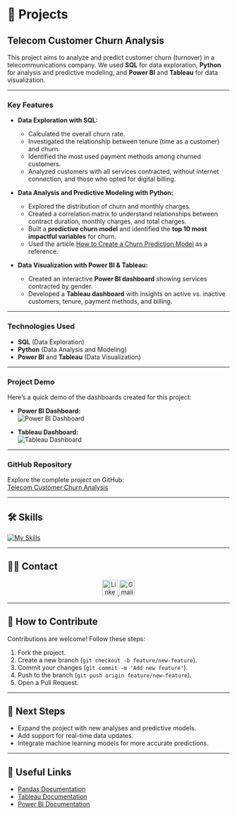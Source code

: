 # 📂 Projects

## **Telecom Customer Churn Analysis**
This project aims to analyze and predict customer churn (turnover) in a telecommunications company. We used **SQL** for data exploration, **Python** for analysis and predictive modeling, and **Power BI** and **Tableau** for data visualization.

---

### **Key Features**
- **Data Exploration with SQL:**
  - Calculated the overall churn rate.
  - Investigated the relationship between tenure (time as a customer) and churn.
  - Identified the most used payment methods among churned customers.
  - Analyzed customers with all services contracted, without internet connection, and those who opted for digital billing.

- **Data Analysis and Predictive Modeling with Python:**
  - Explored the distribution of churn and monthly charges.
  - Created a correlation matrix to understand relationships between contract duration, monthly charges, and total charges.
  - Built a **predictive churn model** and identified the **top 10 most impactful variables** for churn.
  - Used the article [How to Create a Churn Prediction Model](https://medium.com/neuronio-br/como-criar-um-modelo-para-predi%C3%A7%C3%A3o-de-churn-aa11b9feb8a6) as a reference.

- **Data Visualization with Power BI & Tableau:**
  - Created an interactive **Power BI dashboard** showing services contracted by gender.
  - Developed a **Tableau dashboard** with insights on active vs. inactive customers, tenure, payment methods, and billing.

---

### **Technologies Used**
- **SQL** (Data Exploration)
- **Python** (Data Analysis and Modeling)
- **Power BI** and **Tableau** (Data Visualization)

---

### **Project Demo**
Here’s a quick demo of the dashboards created for this project:

- **Power BI Dashboard:**  
  ![Power BI Dashboard](file:///C:/Users/Kalleu/Documents/GitHub/An%C3%A1lise%20de%20Churn%20de%20Clientes%20em%20Telecomunica%C3%A7%C3%B5es/Dashboards/BI/Dash_BI.gif)

- **Tableau Dashboard:**  
  ![Tableau Dashboard](file:///C:/Users/Kalleu/Documents/GitHub/An%C3%A1lise%20de%20Churn%20de%20Clientes%20em%20Telecomunica%C3%A7%C3%B5es/Dashboards/Tableau/Dash_Tableau.gif)

---

### **GitHub Repository**
Explore the complete project on GitHub:  
[Telecom Customer Churn Analysis](https://github.com/Kalloyer/analise-churn-telecom)

---

## 🛠 Skills
[![My Skills](https://skillicons.dev/icons?i=py,mysql,postman,grafana,elasticsearch,sentry,excel&theme=dark)](https://skillicons.dev)

---

## 👨‍💻 Contact
<div align="center">
  <a href="https://www.linkedin.com/in/kalleu-ribeiro" target="_blank">
    <img src="https://img.shields.io/static/v1?message=LinkedIn&logo=linkedin&label=&color=0077B5&logoColor=white&labelColor=&style=for-the-badge" height="35" alt="LinkedIn" />
  </a>
  <a href="mailto:kalleu156@gmail.com" target="_blank">
    <img src="https://img.shields.io/static/v1?message=Gmail&logo=gmail&label=&color=D14836&logoColor=white&labelColor=&style=for-the-badge" height="35" alt="Gmail" />
  </a>
</div>

---

## 🙌 How to Contribute
Contributions are welcome! Follow these steps:
1. Fork the project.
2. Create a new branch (`git checkout -b feature/new-feature`).
3. Commit your changes (`git commit -m 'Add new feature'`).
4. Push to the branch (`git push origin feature/new-feature`).
5. Open a Pull Request.

---

## 📌 Next Steps
- Expand the project with new analyses and predictive models.
- Add support for real-time data updates.
- Integrate machine learning models for more accurate predictions.

---

## 🔗 Useful Links
- [Pandas Documentation](https://pandas.pydata.org/docs/)
- [Tableau Documentation](https://help.tableau.com/current/pro/desktop/en-us/default.htm)
- [Power BI Documentation](https://learn.microsoft.com/en-us/power-bi/)
